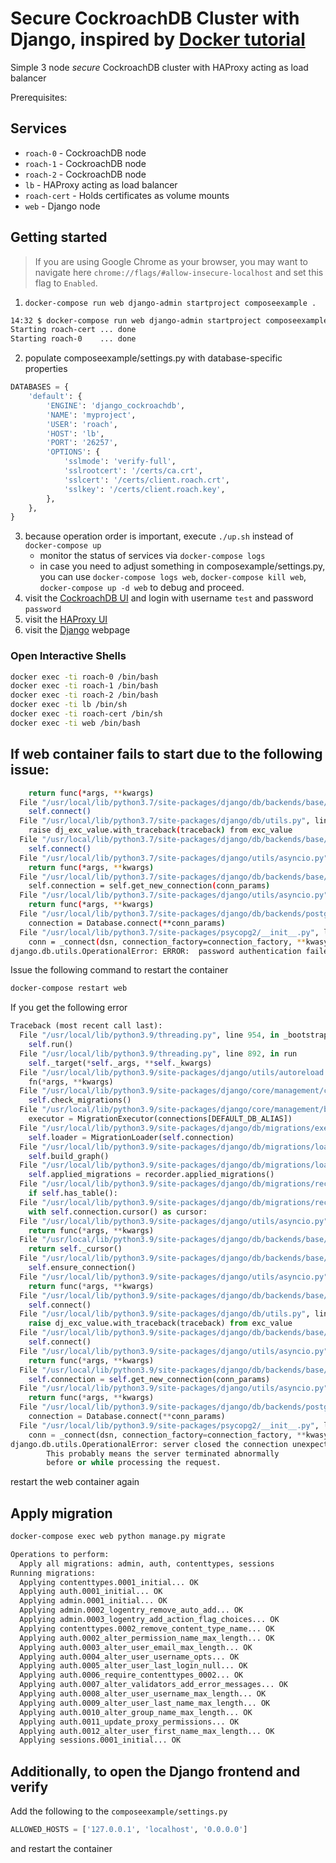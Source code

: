 # Secure CockroachDB Cluster with Django, inspired by [Docker tutorial](https://docs.docker.com/compose/django/)
Simple 3 node *secure* CockroachDB cluster with HAProxy acting as load balancer

Prerequisites:

## Services
* `roach-0` - CockroachDB node
* `roach-1` - CockroachDB node
* `roach-2` - CockroachDB node
* `lb` - HAProxy acting as load balancer
* `roach-cert` - Holds certificates as volume mounts
* `web` - Django node

## Getting started
>If you are using Google Chrome as your browser, you may want to navigate here `chrome://flags/#allow-insecure-localhost` and set this flag to `Enabled`.

1) `docker-compose run web django-admin startproject composeexample .`

```bash
14:32 $ docker-compose run web django-admin startproject composeexample .
Starting roach-cert ... done
Starting roach-0    ... done
```

2) populate composeexample/settings.py with database-specific properties

```python
DATABASES = {
    'default': {
        'ENGINE': 'django_cockroachdb',
        'NAME': 'myproject',
        'USER': 'roach',
        'HOST': 'lb',
        'PORT': '26257',
        'OPTIONS': {
            'sslmode': 'verify-full',
            'sslrootcert': '/certs/ca.crt',
            'sslcert': '/certs/client.roach.crt',
            'sslkey': '/certs/client.roach.key',
        },
    },
}
```

3) because operation order is important, execute `./up.sh` instead of `docker-compose up`
   - monitor the status of services via `docker-compose logs`
   - in case you need to adjust something in composexample/settings.py, you can
          use `docker-compose logs web`, `docker-compose kill web`, `docker-compose up -d web`
          to debug and proceed.
4) visit the [CockroachDB UI](https://localhost:8080) and login with username `test` and password `password`
5) visit the [HAProxy UI](http://localhost:8081)
6) visit the [Django](http://localhost:8000) webpage

### Open Interactive Shells
```bash
docker exec -ti roach-0 /bin/bash
docker exec -ti roach-1 /bin/bash
docker exec -ti roach-2 /bin/bash
docker exec -ti lb /bin/sh
docker exec -ti roach-cert /bin/sh
docker exec -ti web /bin/bash
```

## If web container fails to start due to the following issue:

```bash
    return func(*args, **kwargs)
  File "/usr/local/lib/python3.7/site-packages/django/db/backends/base/base.py", line 219, in ensure_connection
    self.connect()
  File "/usr/local/lib/python3.7/site-packages/django/db/utils.py", line 90, in __exit__
    raise dj_exc_value.with_traceback(traceback) from exc_value
  File "/usr/local/lib/python3.7/site-packages/django/db/backends/base/base.py", line 219, in ensure_connection
    self.connect()
  File "/usr/local/lib/python3.7/site-packages/django/utils/asyncio.py", line 26, in inner
    return func(*args, **kwargs)
  File "/usr/local/lib/python3.7/site-packages/django/db/backends/base/base.py", line 200, in connect
    self.connection = self.get_new_connection(conn_params)
  File "/usr/local/lib/python3.7/site-packages/django/utils/asyncio.py", line 26, in inner
    return func(*args, **kwargs)
  File "/usr/local/lib/python3.7/site-packages/django/db/backends/postgresql/base.py", line 187, in get_new_connection
    connection = Database.connect(**conn_params)
  File "/usr/local/lib/python3.7/site-packages/psycopg2/__init__.py", line 127, in connect
    conn = _connect(dsn, connection_factory=connection_factory, **kwasync)
django.db.utils.OperationalError: ERROR:  password authentication failed for user myprojectuser
```

Issue the following command to restart the container

```bash
docker-compose restart web
```

If you get the following error

```python
Traceback (most recent call last):
  File "/usr/local/lib/python3.9/threading.py", line 954, in _bootstrap_inner
    self.run()
  File "/usr/local/lib/python3.9/threading.py", line 892, in run
    self._target(*self._args, **self._kwargs)
  File "/usr/local/lib/python3.9/site-packages/django/utils/autoreload.py", line 53, in wrapper
    fn(*args, **kwargs)
  File "/usr/local/lib/python3.9/site-packages/django/core/management/commands/runserver.py", line 121, in inner_run
    self.check_migrations()
  File "/usr/local/lib/python3.9/site-packages/django/core/management/base.py", line 459, in check_migrations
    executor = MigrationExecutor(connections[DEFAULT_DB_ALIAS])
  File "/usr/local/lib/python3.9/site-packages/django/db/migrations/executor.py", line 18, in __init__
    self.loader = MigrationLoader(self.connection)
  File "/usr/local/lib/python3.9/site-packages/django/db/migrations/loader.py", line 53, in __init__
    self.build_graph()
  File "/usr/local/lib/python3.9/site-packages/django/db/migrations/loader.py", line 216, in build_graph
    self.applied_migrations = recorder.applied_migrations()
  File "/usr/local/lib/python3.9/site-packages/django/db/migrations/recorder.py", line 77, in applied_migrations
    if self.has_table():
  File "/usr/local/lib/python3.9/site-packages/django/db/migrations/recorder.py", line 55, in has_table
    with self.connection.cursor() as cursor:
  File "/usr/local/lib/python3.9/site-packages/django/utils/asyncio.py", line 26, in inner
    return func(*args, **kwargs)
  File "/usr/local/lib/python3.9/site-packages/django/db/backends/base/base.py", line 259, in cursor
    return self._cursor()
  File "/usr/local/lib/python3.9/site-packages/django/db/backends/base/base.py", line 235, in _cursor
    self.ensure_connection()
  File "/usr/local/lib/python3.9/site-packages/django/utils/asyncio.py", line 26, in inner
    return func(*args, **kwargs)
  File "/usr/local/lib/python3.9/site-packages/django/db/backends/base/base.py", line 219, in ensure_connection
    self.connect()
  File "/usr/local/lib/python3.9/site-packages/django/db/utils.py", line 90, in __exit__
    raise dj_exc_value.with_traceback(traceback) from exc_value
  File "/usr/local/lib/python3.9/site-packages/django/db/backends/base/base.py", line 219, in ensure_connection
    self.connect()
  File "/usr/local/lib/python3.9/site-packages/django/utils/asyncio.py", line 26, in inner
    return func(*args, **kwargs)
  File "/usr/local/lib/python3.9/site-packages/django/db/backends/base/base.py", line 200, in connect
    self.connection = self.get_new_connection(conn_params)
  File "/usr/local/lib/python3.9/site-packages/django/utils/asyncio.py", line 26, in inner
    return func(*args, **kwargs)
  File "/usr/local/lib/python3.9/site-packages/django/db/backends/postgresql/base.py", line 187, in get_new_connection
    connection = Database.connect(**conn_params)
  File "/usr/local/lib/python3.9/site-packages/psycopg2/__init__.py", line 127, in connect
    conn = _connect(dsn, connection_factory=connection_factory, **kwasync)
django.db.utils.OperationalError: server closed the connection unexpectedly
        This probably means the server terminated abnormally
        before or while processing the request.
```

restart the web container again


## Apply migration

```bash
docker-compose exec web python manage.py migrate
```

```bash
Operations to perform:
  Apply all migrations: admin, auth, contenttypes, sessions
Running migrations:
  Applying contenttypes.0001_initial... OK
  Applying auth.0001_initial... OK
  Applying admin.0001_initial... OK
  Applying admin.0002_logentry_remove_auto_add... OK
  Applying admin.0003_logentry_add_action_flag_choices... OK
  Applying contenttypes.0002_remove_content_type_name... OK
  Applying auth.0002_alter_permission_name_max_length... OK
  Applying auth.0003_alter_user_email_max_length... OK
  Applying auth.0004_alter_user_username_opts... OK
  Applying auth.0005_alter_user_last_login_null... OK
  Applying auth.0006_require_contenttypes_0002... OK
  Applying auth.0007_alter_validators_add_error_messages... OK
  Applying auth.0008_alter_user_username_max_length... OK
  Applying auth.0009_alter_user_last_name_max_length... OK
  Applying auth.0010_alter_group_name_max_length... OK
  Applying auth.0011_update_proxy_permissions... OK
  Applying auth.0012_alter_user_first_name_max_length... OK
  Applying sessions.0001_initial... OK
```

## Additionally, to open the Django frontend and verify

Add the following to the `composeexample/settings.py`

```python
ALLOWED_HOSTS = ['127.0.0.1', 'localhost', '0.0.0.0']
```
and restart the container
